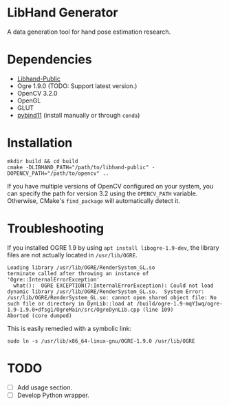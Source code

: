 # LibHand Generator

A data generation tool for hand pose estimation research.

# Dependencies

- [Libhand-Public](https://github.com/jsupancic/libhand-public.git)
- Ogre 1.9.0 (TODO: Support latest version.)
- OpenCV 3.2.0
- OpenGL
- GLUT
- [pybind11](https://github.com/pybind/pybind11/tree/master) (install manually or through `conda`)

# Installation

```
mkdir build && cd build
cmake -DLIBHAND_PATH="/path/to/libhand-public" -DOPENCV_PATH="/path/to/opencv" ..
```

If you have multiple versions of OpenCV configured on your system, you can specify the path for version 3.2 using the `OPENCV_PATH` variable. Otherwise, CMake's `find_package` will automatically detect it.

# Troubleshooting

If you installed OGRE 1.9 by using `apt install libogre-1.9-dev`, the library files are not actually located in `/usr/lib/OGRE`.

```
Loading library /usr/lib/OGRE/RenderSystem_GL.so
terminate called after throwing an instance of 'Ogre::InternalErrorException'
  what():  OGRE EXCEPTION(7:InternalErrorException): Could not load dynamic library /usr/lib/OGRE/RenderSystem_GL.so.  System Error: /usr/lib/OGRE/RenderSystem_GL.so: cannot open shared object file: No such file or directory in DynLib::load at /build/ogre-1.9-mqY1wq/ogre-1.9-1.9.0+dfsg1/OgreMain/src/OgreDynLib.cpp (line 109)
Aborted (core dumped)
```

This is easily remedied with a symbolic link:

```
sudo ln -s /usr/lib/x86_64-linux-gnu/OGRE-1.9.0 /usr/lib/OGRE
```

# TODO

- [ ] Add usage section.
- [ ] Develop Python wrapper.
